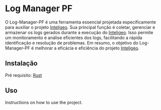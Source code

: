 # Log Manager PF

O Log-Manager-PF é uma ferramenta essencial projetada especificamente para auxiliar o projeto [Inteligeo](https://www.inteligeo.ditec.pf.gov.br/portal/). Sua principal função é coletar, gerenciar e armazenar os logs gerados durante a execução do [Inteligeo](https://www.inteligeo.ditec.pf.gov.br/portal/). Isso permite um monitoramento e análise eficientes dos logs, facilitando a rápida identificação e resolução de problemas. Em resumo, o objetivo do Log-Manager-PF é melhorar a eficácia e eficiência do projeto [Inteligeo](https://www.inteligeo.ditec.pf.gov.br/portal/).


## Instalação

Pré requisito: [Rust](https://doc.rust-lang.org/book/title-page.html)


## Uso

Instructions on how to use the project.
